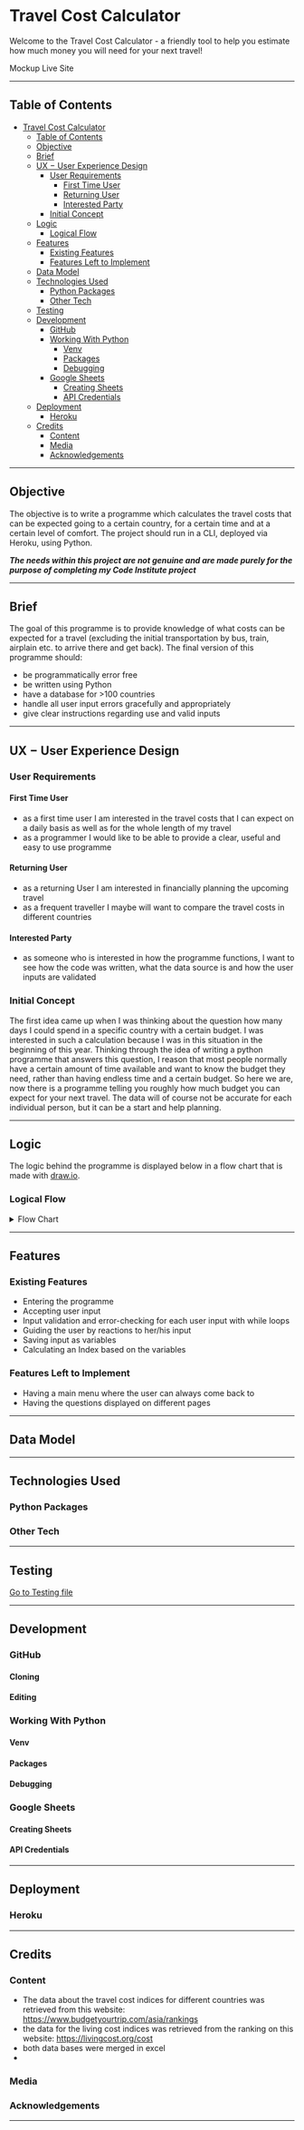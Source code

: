 # Travel Cost Calculator

Welcome to the Travel Cost Calculator - a friendly tool to help you estimate how much money you will need for your next travel!

Mockup
Live Site

---

## Table of Contents

- [Travel Cost Calculator](#travel-cost-calculator)
  - [Table of Contents](#table-of-contents)
  - [Objective](#objective)
  - [Brief](#brief)
  - [UX &#8722; User Experience Design](#ux--user-experience-design)
    - [User Requirements](#user-requirements)
      - [First Time User](#first-time-user)
      - [Returning User](#returning-user)
      - [Interested Party](#interested-party)
    - [Initial Concept](#initial-concept)
  - [Logic](#logic)
    - [Logical Flow](#logical-flow)
  - [Features](#features)
    - [Existing Features](#existing-features)
    - [Features Left to Implement](#features-left-to-implement)
  - [Data Model](#data-model)
  - [Technologies Used](#technologies-used)
    - [Python Packages](#python-packages)
    - [Other Tech](#other-tech)
  - [Testing](#testing)
  - [Development](#development)
    - [GitHub](#github)
    - [Working With Python](#working-with-python)
      - [Venv](#venv)
      - [Packages](#packages)
      - [Debugging](#debugging)
    - [Google Sheets](#google-sheets)
      - [Creating Sheets](#creating-sheets)
      - [API Credentials](#api-credentials)
  - [Deployment](#deployment)
    - [Heroku](#heroku)
  - [Credits](#credits)
    - [Content](#content)
    - [Media](#media)
    - [Acknowledgements](#acknowledgements)

---

## Objective

The objective is to write a programme which calculates the travel costs that can be expected going to a certain country, for a certain time and at a certain level of comfort.
The project should run in a CLI, deployed via Heroku, using Python.

***The needs within this project are not genuine and are made purely
for the purpose of completing my Code Institute project***

---

## Brief

The goal of this programme is to provide knowledge of what costs can be expected for a travel (excluding the initial transportation by bus, train, airplain etc. to arrive there and get back). The final version of this programme should:

- be programmatically error free
- be written using Python
- have a database for >100 countries
- handle all user input errors gracefully and appropriately
- give clear instructions regarding use and valid inputs

---

## UX &#8722; User Experience Design

### User Requirements

#### First Time User
<ul>
  <li>as a first time user I am interested in the travel costs that I can expect on a daily basis as well as for the whole length of my travel</li>
  <li>as a programmer I would like to be able to provide a clear, useful and easy to use programme</li>
</ul>

#### Returning User
<ul>
  <li>as a returning User I am interested in financially planning the upcoming travel</li>
  <li>as a frequent traveller I maybe will want to compare the travel costs in different countries</li>
</ul>

#### Interested Party
<ul>
  <li>as someone who is interested in how the programme functions, I want to see how the code was written, what the data source is and how the user inputs are validated </li>
</ul>


### Initial Concept

The first idea came up when I was thinking about the question how many days I could spend in a specific country with a certain budget. I was interested in such a calculation because I was in this situation in the beginning of this year. Thinking through the idea of writing a python programme that answers this question, I reason that most people normally have a certain amount of time available and want to know the budget they need, rather than having endless time and a certain budget. So here we are, now there is a programme telling you roughly how much budget you can expect for your next travel. The data will of course not be accurate for each individual person, but it can be a start and help planning.

---

## Logic

The logic behind the programme is displayed below in a flow chart that is made with [draw.io](#technologies-used).

### Logical Flow

<details><summary>Flow Chart</summary>
<img src = "docs/Travel-Cost-Calculator_flow.png"></details>

---

## Features

### Existing Features
<ul>
  <li>Entering the programme</li>
  <li>Accepting user input</li>
  <li>Input validation and error-checking for each user input with while loops</li>
  <li>Guiding the user by reactions to her/his input</li>
  <li>Saving input as variables</li>
  <li>Calculating an Index based on the variables</li>
</ul>

### Features Left to Implement
<ul>
<li>Having a main menu where the user can always come back to</li>
<li>Having the questions displayed on different pages</li>
</ul>

---

## Data Model


---

## Technologies Used

### Python Packages

### Other Tech

---

## Testing

[Go to Testing file](TESTING.md)

---

## Development

### GitHub

#### Cloning

#### Editing

### Working With Python

#### Venv

#### Packages

#### Debugging

### Google Sheets

#### Creating Sheets

#### API Credentials

---

## Deployment

### Heroku

---

## Credits

### Content

- The data about the travel cost indices for different countries was retrieved from this website: https://www.budgetyourtrip.com/asia/rankings
- the data for the living cost indices was retrieved from the ranking on this website: https://livingcost.org/cost
- both data bases were merged in excel
- 

### Media



### Acknowledgements



---

